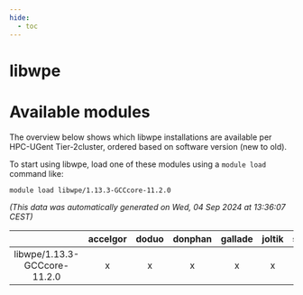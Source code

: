 ```yaml
---
hide:
  - toc
---
```


libwpe
======

# Available modules


The overview below shows which libwpe installations are available per HPC-UGent Tier-2cluster, ordered based on software version (new to old).

To start using libwpe, load one of these modules using a `module load` command like:

```shell
module load libwpe/1.13.3-GCCcore-11.2.0
```

*(This data was automatically generated on Wed, 04 Sep 2024 at 13:36:07 CEST)*  

| |accelgor|doduo|donphan|gallade|joltik|shinx|skitty|
| :---: | :---: | :---: | :---: | :---: | :---: | :---: | :---: |
|libwpe/1.13.3-GCCcore-11.2.0|x|x|x|x|x|-|x|
